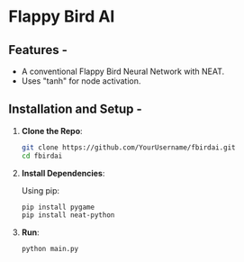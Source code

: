 # Flappy Bird AI

## Features -

- A conventional Flappy Bird Neural Network with NEAT.
- Uses "tanh" for node activation. 
  
## Installation and Setup -

1. **Clone the Repo**:

    ```bash
    git clone https://github.com/YourUsername/fbirdai.git
    cd fbirdai
    ```

2. **Install Dependencies**:

    Using pip:

    ```bash
    pip install pygame
    pip install neat-python
    ```

3. **Run**:

    ```bash
    python main.py
    ```
